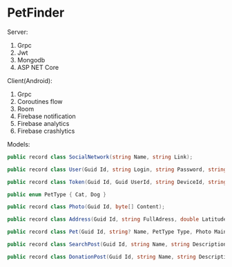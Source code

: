 # PetFinder

Server:

1. Grpc
2. Jwt 
3. Mongodb
4. ASP NET Core



Client(Android):

1. Grpc
2. Coroutines flow
3. Room
4. Firebase notification
5. Firebase analytics
6. Firebase crashlytics



Models:

```csharp
public record class SocialNetwork(string Name, string Link);

public record class User(Guid Id, string Login, string Password, string? Name, string? Surname, string? PhoneNumber, Photo? Photo, SocialNetwork[]? SocialNetworks);

public record class Token(Guid Id, Guid UserId, string DeviceId, string Token, string RefreshToken);

public enum PetType { Cat, Dog }

public record class Photo(Guid Id, byte[] Content);

public record class Address(Guid Id, string FullAdress, double Latitude, double Longitude);

public record class Pet(Guid Id, string? Name, PetType Type, Photo MainPhoto, Photo[]? AdditionalPhotos, byte? Age, bool? Sterilized, string[]? Vaccination, string[]? Diseases, string? Notes);

public record class SearchPost(Guid Id, string Name, string Description, Address Address, Pet[] Pets, Photo[]? Photos, Guid CreatedUserId, DateTime? CloseDate);

public record class DonationPost(Guid Id, string Name, string Description, Address? Address, Pet Pet, Guid CreatedUserId, DateTime? CloseDate);
```
